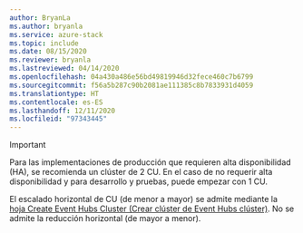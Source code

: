```yaml
---
author: BryanLa
ms.author: bryanla
ms.service: azure-stack
ms.topic: include
ms.date: 08/15/2020
ms.reviewer: bryanla
ms.lastreviewed: 04/14/2020
ms.openlocfilehash: 04a430a486e56bd49819946d32fece460c7b6799
ms.sourcegitcommit: f56a5b287c90b2081ae111385c8b7833931d4059
ms.translationtype: HT
ms.contentlocale: es-ES
ms.lasthandoff: 12/11/2020
ms.locfileid: "97343445"
---
```

> [!IMPORTANT]
> Para las implementaciones de producción que requieren alta disponibilidad (HA), se recomienda un clúster de 2 CU. En el caso de no requerir alta disponibilidad y para desarrollo y pruebas, puede empezar con 1 CU.
>
> El escalado horizontal de CU (de menor a mayor) se admite mediante la [hoja Create Event Hubs Cluster (Crear clúster de Event Hubs clúster)](/azure-stack/user/event-hubs-quickstart-cluster-portal#create-an-event-hubs-cluster). No se admite la reducción horizontal (de mayor a menor). 